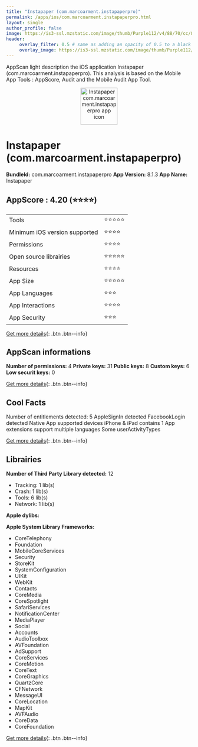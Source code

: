 ```yaml
---
title: "Instapaper (com.marcoarment.instapaperpro)"
permalink: /apps/ios/com.marcoarment.instapaperpro.html
layout: single
author_profile: false
image: https://is3-ssl.mzstatic.com/image/thumb/Purple112/v4/88/70/cc/8870cc2f-beb1-4854-e92e-3619bcd17ee0/AppIcon-0-1x_U007emarketing-0-6-0-0-85-220.png/512x512bb.jpg
header: 
     overlay_filter: 0.5 # same as adding an opacity of 0.5 to a black background
     overlay_image: https://is3-ssl.mzstatic.com/image/thumb/Purple112/v4/88/70/cc/8870cc2f-beb1-4854-e92e-3619bcd17ee0/AppIcon-0-1x_U007emarketing-0-6-0-0-85-220.png/512x512bb.jpg
---
```

AppScan light description the iOS application Instapaper (com.marcoarment.instapaperpro). This analysis is based on the Mobile App Tools : AppScore, Audit and the Mobile Audit App Tool.

  
  
<div style="text-align: center;"><img src="https://is3-ssl.mzstatic.com/image/thumb/Purple112/v4/88/70/cc/8870cc2f-beb1-4854-e92e-3619bcd17ee0/AppIcon-0-1x_U007emarketing-0-6-0-0-85-220.png/512x512bb.jpg" width="100" height="100" alt="Instapaper com.marcoarment.instapaperpro app icon"></div>  
  
# Instapaper (com.marcoarment.instapaperpro)

**BundleId:** com.marcoarment.instapaperpro
**App Version:** 8.1.3
**App Name:** Instapaper


## AppScore : 4.20 (⭐️⭐️⭐️⭐️) 

<table>
<tr><td> Tools </td><td> ⭐️⭐️⭐️⭐️⭐️ </td></tr>
<tr><td> Minimum iOS version supported </td><td> ⭐️⭐️⭐️⭐️ </td></tr>
<tr><td> Permissions </td><td> ⭐️⭐️⭐️⭐️ </td></tr>
<tr><td> Open source librairies </td><td> ⭐️⭐️⭐️⭐️⭐️ </td></tr>
<tr><td> Resources </td><td> ⭐️⭐️⭐️⭐️ </td></tr>
<tr><td> App Size </td><td> ⭐️⭐️⭐️⭐️⭐️ </td></tr>
<tr><td> App Languages </td><td> ⭐️⭐️⭐️ </td></tr>
<tr><td> App Interactions </td><td> ⭐️⭐️⭐️⭐️ </td></tr>
<tr><td> App Security </td><td> ⭐️⭐️⭐️ </td></tr>
</table>

[Get more details](/pricing.html){: .btn .btn--info}  
  
## AppScan informations 

**Number of permissions:** 4
**Private keys:** 31
**Public keys:** 8
**Custom keys:** 6
**Low securit keys:** 0
  
[Get more details](/pricing.html){: .btn .btn--info}

## Cool Facts

Number of entitlements detected: 5
AppleSignIn detected
FacebookLogin detected
Native App
supported devices iPhone & iPad
contains 1 App extensions
support multiple languages
Some userActivityTypes
  
[Get more details](/pricing.html){: .btn .btn--info}

## Librairies 
**Number of Third Party Library detected:** 12
- Tracking: 1 lib(s)
- Crash: 1 lib(s)
- Tools: 6 lib(s)
- Network: 1 lib(s)

**Apple dylibs:**


**Apple System Library Frameworks:**
- CoreTelephony
- Foundation
- MobileCoreServices
- Security
- StoreKit
- SystemConfiguration
- UIKit
- WebKit
- Contacts
- CoreMedia
- CoreSpotlight
- SafariServices
- NotificationCenter
- MediaPlayer
- Social
- Accounts
- AudioToolbox
- AVFoundation
- AdSupport
- CoreServices
- CoreMotion
- CoreText
- CoreGraphics
- QuartzCore
- CFNetwork
- MessageUI
- CoreLocation
- MapKit
- AVFAudio
- CoreData
- CoreFoundation


  
[Get more details](/pricing.html){: .btn .btn--info}

